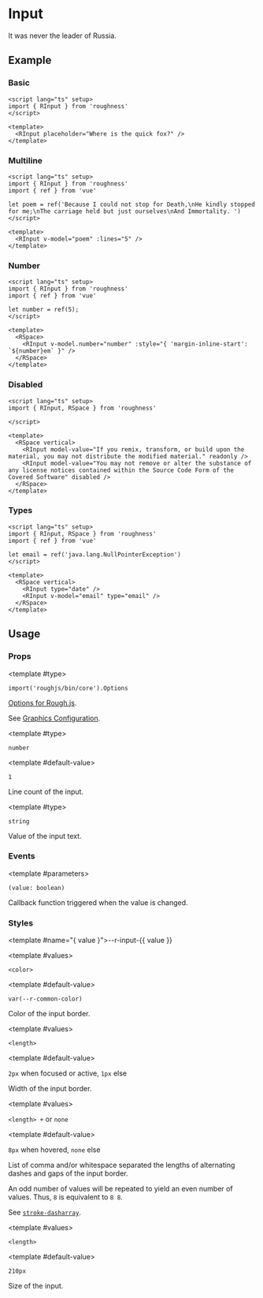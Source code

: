 <script lang="ts" setup>
import { RDetails, RInput, RSpace, RTable } from 'roughness'
import { ref } from 'vue'

let number = ref(5);
let poem = ref('Because I could not stop for Death,\nHe kindly stopped for me;\nThe carriage held but just ourselves\nAnd Immortality. ')
let email = ref('java.lang.NullPointerException')
</script>

# Input

It was never the leader of Russia.

## Example

### Basic

<RDetails>
  <template #summary>Show Code</template>

```vue
<script lang="ts" setup>
import { RInput } from 'roughness'
</script>

<template>
  <RInput placeholder="Where is the quick fox?" />
</template>
```

</RDetails>

<RInput placeholder="Where is the quick fox?" />

### Multiline

<RDetails>
  <template #summary>Show Code</template>

```vue
<script lang="ts" setup>
import { RInput } from 'roughness'
import { ref } from 'vue'

let poem = ref('Because I could not stop for Death,\nHe kindly stopped for me;\nThe carriage held but just ourselves\nAnd Immortality. ')
</script>

<template>
  <RInput v-model="poem" :lines="5" />
</template>
```

</RDetails>

<RInput v-model="poem" :lines="5" />

### Number

<RDetails>
  <template #summary>Show Code</template>

```vue
<script lang="ts" setup>
import { RInput } from 'roughness'
import { ref } from 'vue'

let number = ref(5);
</script>

<template>
  <RSpace>
    <RInput v-model.number="number" :style="{ 'margin-inline-start': `${number}em` }" />
  </RSpace>
</template>
```

</RDetails>

<RSpace>
  <RInput v-model.number="number" :style="{ 'margin-inline-start': `${number}em` }" />
</RSpace>

### Disabled

<RDetails>
  <template #summary>Show Code</template>

```vue
<script lang="ts" setup>
import { RInput, RSpace } from 'roughness'

</script>

<template>
  <RSpace vertical>
    <RInput model-value="If you remix, transform, or build upon the material, you may not distribute the modified material." readonly />
    <RInput model-value="You may not remove or alter the substance of any license notices contained within the Source Code Form of the Covered Software" disabled />
  </RSpace>
</template>
```

</RDetails>

<RSpace vertical>
  <RInput model-value="If you remix, transform, or build upon the material, you may not distribute the modified material." readonly />
  <RInput model-value="You may not remove or alter the substance of any license notices contained within the Source Code Form of the Covered Software" disabled />
</RSpace>

### Types

<RDetails>
  <template #summary>Show Code</template>

```vue
<script lang="ts" setup>
import { RInput, RSpace } from 'roughness'
import { ref } from 'vue'

let email = ref('java.lang.NullPointerException')
</script>

<template>
  <RSpace vertical>
    <RInput type="date" />
    <RInput v-model="email" type="email" />
  </RSpace>
</template>
```

</RDetails>

<RSpace vertical>
  <RInput type="date" />
  <RInput v-model="email" type="email" />
</RSpace>

## Usage

### Props

<RPropsTable>

  <RProp name="graphics-options">

  <template #type>

  `import('roughjs/bin/core').Options`

  </template>

  [Options for Rough.js](https://github.com/rough-stuff/rough/wiki#options).

  See [Graphics Configuration](/components/graphics#component-prop).

  </RProp>

  <RProp name="lines">

  <template #type>

  `number`

  </template>

  <template #default-value>

  `1`

  </template>

  Line count of the input.

  </RProp>

  <RProp name="model-value">

  <template #type>

  `string`

  </template>

  Value of the input text.

  </RProp>

</RPropsTable>

### Events

<REventsTable>

  <REvent name="update:model-value">

  <template #parameters>

  `(value: boolean)`

  </template>

  Callback function triggered when the value is changed.

  </REvent>

</REventsTable>

### Styles

<RStylesTable>

  <template #name="{ value }">--r-input-{{ value }}</template>

  <RStyle name="border-color">

  <template #values>

  `<color>`

  </template>

  <template #default-value>

  `var(--r-common-color)`

  </template>

  Color of the input border.

  </RStyle>

  <RStyle name="border-width">

  <template #values>

  `<length>`

  </template>

  <template #default-value>

  `2px` when focused or active, `1px` else

  </template>

  Width of the input border.

  </RStyle>

  <RStyle name="border-dash">

  <template #values>

  `<length> +` or `none`

  </template>

  <template #default-value>

  `8px` when hovered, `none` else

  </template>

  List of comma and/or whitespace separated the lengths of alternating dashes and gaps of the input border.

  An odd number of values will be repeated to yield an even number of values. Thus, `8` is equivalent to `8 8`.

  See [`stroke-dasharray`](https://developer.mozilla.org/en-US/docs/Web/SVG/Attribute/stroke-dasharray).

  </RStyle>

  <RStyle name="inline-size">

  <template #values>

  `<length>`

  </template>

  <template #default-value>

  `210px`

  </template>

  Size of the input.

  </RStyle>

</RStylesTable>

